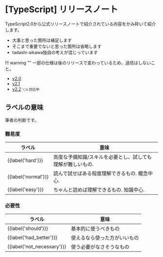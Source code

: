 # [TypeScript] リリースノート


TypeScript2.0から公式リリースノートで紹介されている内容をかみ砕いて紹介します。

* 大事と思った箇所は補足します
* そこまで重要でないと思った箇所は省略します
* tadashi-aikawa独自の考えが混じっています

!!! warning ""
    一部の仕様は後のリリースで変わっているため、過信はしないこと。  

* [v2.0](./2.0.md)
* [v2.1](./2.1.md)
* [v2.2](./2.2.md) 👈 `対応中`

## ラベルの意味

筆者の判断です。

### 難易度

| ラベル              | 意味                                                       |
| ------------------- | ---------------------------------------------------------- |
| {{label('hard')}}   | 高度な予備知識/スキルを必要とし、試しても理解が難しいもの. |
| {{label('normal')}} | 読んで試せばある程度理解できるもの. 概念中心.              |
| {{label('easy')}}   | ちゃんと読めば理解できるもの. 知識中心.                    |

### 必要性

| ラベル                     | 意味                         |
| -------------------------- | ---------------------------- |
| {{label('should')}}        | 基本的に使うべきもの         |
| {{label('had_better')}}    | 使えるなら使った方がいいもの |
| {{label('not_necessary')}} | 使う必要がなさそうなもの     |
